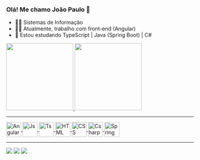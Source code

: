 ### Olá! Me chamo João Paulo 👋
- 👨‍🎓 Sistemas de Informação
- 👨‍💻 Atualmente, trabalho com front-end (Angular)
- 📖 Estou estudando TypeScript | Java (Spring Boot) | C#

<div>
  <a href="https://github.com/jpos92">
  <img height="180em" src="https://github-readme-stats.vercel.app/api?username=jpos92&show_icons=true&theme=algolia&include_all_commits=true&count_private=true"/>
  <img height="180em" src="https://github-readme-stats.vercel.app/api/top-langs/?username=jpos92&layout=compact&langs_count=7&theme=algolia"/>
</div>
  
<hr>
  
<div>
  <img align="center" alt="Angular" height="40" src="https://cdn.jsdelivr.net/gh/devicons/devicon/icons/angularjs/angularjs-plain.svg">
  <img align="center" alt="Js" height="40" src="https://cdn.jsdelivr.net/gh/devicons/devicon/icons/javascript/javascript-original.svg">
  <img align="center" alt="Ts" height="40" src="https://cdn.jsdelivr.net/gh/devicons/devicon/icons/typescript/typescript-plain.svg">
  <img align="center" alt="HTML" height="40" src="https://cdn.jsdelivr.net/gh/devicons/devicon/icons/html5/html5-plain.svg">
  <img align="center" alt="CSS" height="40" src="https://cdn.jsdelivr.net/gh/devicons/devicon/icons/css3/css3-plain.svg">
  <img align="center" alt="Csharp" height="40" src="https://cdn.jsdelivr.net/gh/devicons/devicon/icons/csharp/csharp-plain.svg">
  <img align="center" alt="Spring Boot" height="40" src="https://cdn.jsdelivr.net/gh/devicons/devicon/icons/spring/spring-original.svg">
<div>
  
<hr>
  
<div> 
  <a href="https://instagram.com/jpos.silva" target="_blank"><img src="https://img.shields.io/badge/-Instagram-%23E4405F?style=for-the-badge&logo=instagram&logoColor=white" target="_blank"></a>
  <a href = "mailto:jpos.silva@gmail.com"><img src="https://img.shields.io/badge/-Gmail-%23333?style=for-the-badge&logo=gmail&logoColor=white" target="_blank"></a>
  <a href="https://www.linkedin.com/in/jo%C3%A3o-silva-b3799618b/" target="_blank"><img src="https://img.shields.io/badge/-LinkedIn-%230077B5?style=for-the-badge&logo=linkedin&logoColor=white" target="_blank"></a> 
</div>
  

